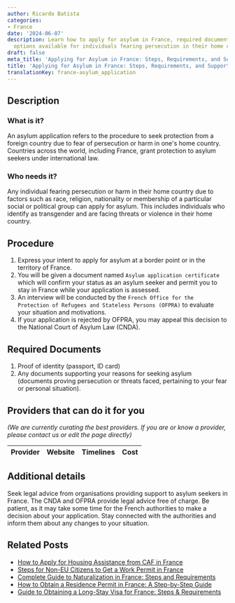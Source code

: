 ```yaml
---
author: Ricardo Batista
categories:
- France
date: '2024-06-07'
description: Learn how to apply for asylum in France, required documents, and support
  options available for individuals fearing persecution in their home countries.
draft: false
meta_title: 'Applying for Asylum in France: Steps, Requirements, and Support'
title: 'Applying for Asylum in France: Steps, Requirements, and Support'
translationKey: france-asylum_application
---
```


## Description
### What is it?
An asylum application refers to the procedure to seek protection from a foreign country due to fear of persecution or harm in one's home country. Countries across the world, including France, grant protection to asylum seekers under international law.

### Who needs it?
Any individual fearing persecution or harm in their home country due to factors such as race, religion, nationality or membership of a particular social or political group can apply for asylum. This includes individuals who identify as transgender and are facing threats or violence in their home country.

## Procedure
1. Express your intent to apply for asylum at a border point or in the territory of France.
2. You will be given a document named `Asylum application certificate` which will confirm your status as an asylum seeker and permit you to stay in France while your application is assessed.
3. An interview will be conducted by the `French Office for the Protection of Refugees and Stateless Persons (OFPRA)` to evaluate your situation and motivations.
4. If your application is rejected by OFPRA, you may appeal this decision to the National Court of Asylum Law (CNDA).

## Required Documents
1. Proof of identity (passport, ID card)
2. Any documents supporting your reasons for seeking asylum (documents proving persecution or threats faced, pertaining to your fear or personal situation).

## Providers that can do it for you

_(We are currently curating the best providers. If you are or know a provider, please contact us or edit the page directly)_

| Provider        |     Website     |     Timelines    |       Cost      |
| :-------------: | :-------------: |  :-------------: | :-------------: |

## Additional details
Seek legal advice from organisations providing support to asylum seekers in France. The CNDA and OFPRA provide legal advice free of charge. Be patient, as it may take some time for the French authorities to make a decision about your application. Stay connected with the authorities and inform them about any changes to your situation.



## Related Posts

- [How to Apply for Housing Assistance from CAF in France](https://tramitit.com/guides/france/housing_assistance_application/)
- [Steps for Non-EU Citizens to Get a Work Permit in France](https://tramitit.com/guides/france/work_permit_application/)
- [Complete Guide to Naturalization in France: Steps and Requirements](https://tramitit.com/guides/france/naturalization_application/)
- [How to Obtain a Residence Permit in France: A Step-by-Step Guide](https://tramitit.com/guides/france/residence_permit_application/)
- [Guide to Obtaining a Long-Stay Visa for France: Steps & Requirements](https://tramitit.com/guides/france/visa_application/)